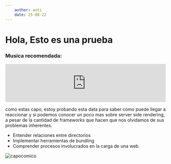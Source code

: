 ```yaml
---
    author: anti
    date: 25-08-22
---
```



# Hola, Esto es una prueba

### Musica recomendada:
<iframe style="border: 0; width: 100%; height: 120px;" src="https://bandcamp.com/EmbeddedPlayer/album=487074649/size=large/bgcol=333333/linkcol=4ec5ec/tracklist=false/artwork=small/transparent=true/" seamless><a href="https://djharrison.bandcamp.com/album/djhjazzatmontrose-jam">DJHJazzAtMontrose (JAM) by DJ HARRISON</a></iframe>

como estas capo, estoy probando esta data para saber como puede llegar a reaccionar
y si podemos conocer un poco mas sobre server side rendering, a pesar de la cantidad de frameworks que 
hacen que nos olvidamos de sus problemas inherentes.

- Entender relaciones entre directorios
- Implementar herramientas de bundling
- Comprender procesos involucrados en la carga de una web.


![capocomico](https://i0.wp.com/panoramadirecto.com/wp-content/uploads/2021/05/Jorge-Porcel-001.jpg)

